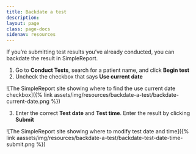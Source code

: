 ```yaml
---
title: Backdate a test
description:
layout: page
class: page-docs
sidenav: resources
---
```

If you’re submitting test results you’ve already conducted, you can backdate the result in SimpleReport.

1. Go to **Conduct Tests**, search for a patient name, and click **Begin test**
2. Uncheck the checkbox that says **Use current date**
 
![The SimpleReport site showing where to find the use current date checkbox]({% link assets/img/resources/backdate-a-test/backdate-current-date.png %})
 
3. Enter the correct **Test date** and **Test time**. Enter the result by clicking **Submit**

![The SimpleReport site showing where to modify test date and time]({% link aassets/img/resources/backdate-a-test/backdate-test-date-time-submit.png %})

